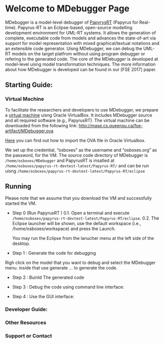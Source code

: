 # Welcome to MDebugger Page
MDebugger is a model-level debugger of [PapyrysRT](https://eclipse.org/papyrus-rt/) (Papyrus for Real-time). Papyrus-RT is an Eclipse-based, open-source modelling development environment for UML-RT systems. It allows the generation of complete, executable code from models and advances the state-of-art via support for model representation with mixed graphical/textual notations and an extensible code generator. Uisng MDebugger, we can debug the UML-RT models on the target platfrom without using program debugger or refering to the generated code. The core of the MDebugger is developed at model-level uisng model transformation techniques. The more information about how MDebugger is developed can be found in our [FSE 2017] paper.


## Starting Guide:
### Virtual Machine

To facilitate the researchers and developers to use MDebugger, we prepare a [virtual machine](http://mase.cs.queensu.ca/fse-artifact/MDebugger.ova) uisng Oracle VirtualBox. It includes MDebugger source  and all required software (e.g., PapyrusRT). The virtual machine can be downloaded from the following link:
http://mase.cs.queensu.ca/fse-artifact/MDebugger.ova

[Here](https://www.youtube.com/watch?v=ZCfRtQ7-bh8 ) you can find out how to import the OVA file in Oracle Virtualbox. 


We set up the credential, “osboxes” as the username and “osboxes.org” as the password, for the VM. The source code directory of MDebugger is ```/home/osboxes/MDebugger``` and PapyrusRT is insatled at ```/home/osboxes/papyrus-rt-devtest-latest/Papyrus-RT/``` and can be run uisng ```/home/osboxes/papyrus-rt-devtest-latest/Papyrus-RT/eclipse```


## Running
Please note that we assume that you download the VM and successfully started the VM.
- Step 0 (Run PapyrusRT )
    0.1. Open a terminal and execute  ```/home/osboxes/papyrus-rt-devtest-latest/Papyrus-RT/eclipse```. 
    0.2. The Eclipse launcher will be shown, use the default workspace (i.e., /home/osboxes/workspace) and press the Launch.
  
    You may run the Eclipse from the lanucher menu at the left side of the desktop.

- Step 1 : Generate the code for debugging

Righ click on the model that you want to debug and select the MDebugger menu. inside that use generate ... to generate the code.
- Step 2 : Buinld The generated code

- Step 3 : Debug the code using command line interface:

- Step 4 : Use the GUI interface:

### Developer Guide:
### Other Resources


### Support or Contact

